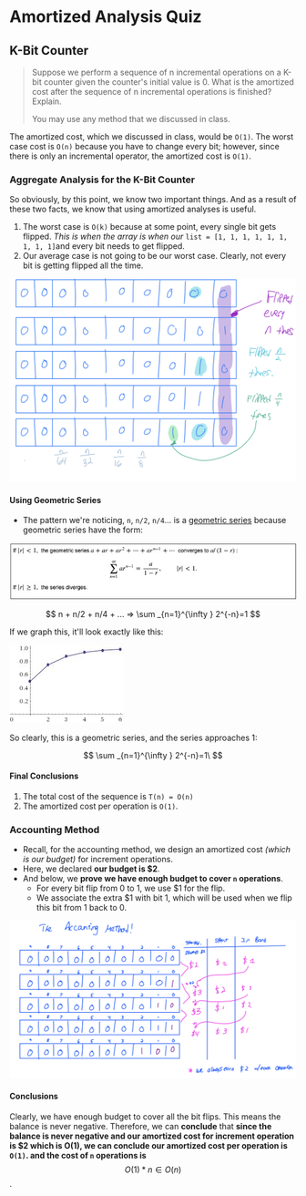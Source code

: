 # Amortized Analysis Quiz

## K-Bit Counter

> Suppose we perform a sequence of n incremental operations on a K-bit counter given the counter's initial value is 0. What is the amortized cost after the sequence of n incremental operations is finished? Explain.
>
> You may use any method that we discussed in class.

The amortized cost, which we discussed in class, would be `O(1)`. The worst case cost is `O(n)` because you have to change every bit; however, since there is only an incremental operator, the amortized cost is `O(1)`.

### Aggregate Analysis for the K-Bit Counter

So obviously, by this point, we know two important things. And as a result of these two facts, we know that using amortized analyses is useful.

1. The worst case is `O(k)` because at some point, every single bit gets flipped. _This is when the array is when our_ `list = [1, 1, 1, 1, 1, 1, 1, 1, 1]`and every bit needs to get flipped.
2. Our average case is not going to be our worst case. Clearly, not every bit is getting flipped all the time.

 

![Notice A\[0\] \(At the right\) is flipped every time. A\[1\] \(2nd from right\) is flipped n/2 times, and so on.](../../.gitbook/assets/image%20%2835%29.png)

#### Using Geometric Series

* The pattern we're noticing, `n`, `n/2`, `n/4`... is a [geometric series](https://media.pearsoncmg.com/cmg/pmmg_mml_shared/mathstats_html_ebooks/ThomasCalcET14e/page_592.html) because geometric series have the form:

![Source: Thomas Calculus](../../.gitbook/assets/image%20%2830%29.png)

$$
n + n/2 + n/4 + ... ⇒  \sum _{n=1}^{\infty } 2^{-n}=1
$$

If we graph this, it'll look exactly like this:

![](../../.gitbook/assets/wolframalpha-1_2___1_4___1_8___1_16____________2020_06_27_21_32.jpeg)

So clearly, this is a geometric series, and the series approaches 1:

$$
\sum _{n=1}^{\infty } 2^{-n}=1\
$$

#### Final Conclusions

1. The total cost of the sequence is `T(n) = O(n)`
2. The amortized cost per operation is `O(1)`.

### Accounting Method

* Recall, for the accounting method, we design an amortized cost _\(which is our budget\)_ for increment operations. 
* Here, we declared **our budget is $2**.
* And below, we **prove we have enough budget to cover `n` operations**. 
  * For every bit flip from 0 to 1, we use $1 for the flip.
  * We associate the extra $1 with bit 1, which will be used when we flip this bit from 1 back to 0.

![](../../.gitbook/assets/image%20%2832%29.png)

#### Conclusions

Clearly, we have enough budget to cover all the bit flips. This means the balance is never negative. Therefore, we can **conclude** that **since the balance is never negative and our amortized cost for increment operation is $2 which is O\(1\), we can conclude our amortized cost per operation is `O(1)`. and the cost of `n` operations is** $$O(1) * n \in O(n)$$ .

